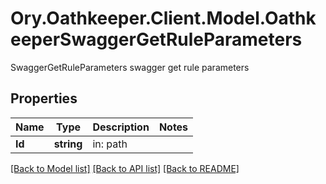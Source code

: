 # Ory.Oathkeeper.Client.Model.OathkeeperSwaggerGetRuleParameters
SwaggerGetRuleParameters swagger get rule parameters
## Properties

Name | Type | Description | Notes
------------ | ------------- | ------------- | -------------
**Id** | **string** | in: path | 

[[Back to Model list]](../README.md#documentation-for-models) [[Back to API list]](../README.md#documentation-for-api-endpoints) [[Back to README]](../README.md)

